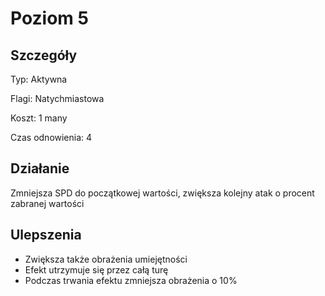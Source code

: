 # Poziom 5

## Szczegóły

Typ: Aktywna

Flagi: Natychmiastowa

Koszt: 1 many

Czas odnowienia: 4

## Działanie

Zmniejsza SPD do początkowej wartości, zwiększa kolejny atak o procent zabranej wartości

## Ulepszenia

* Zwiększa także obrażenia umiejętności
* Efekt utrzymuje się przez całą turę
* Podczas trwania efektu zmniejsza obrażenia o 10%
